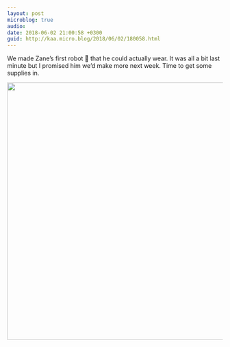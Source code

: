 ```yaml
---
layout: post
microblog: true
audio: 
date: 2018-06-02 21:00:58 +0300
guid: http://kaa.micro.blog/2018/06/02/180058.html
---
```

We made Zane’s first robot 🤖 that he could actually wear. It was all a bit last minute but I promised him we’d make more next week. Time to get some supplies in.

<img src="http://micro.kaa.bz/uploads/2018/0f03d7a9f6.jpg" width="600" height="600" />
